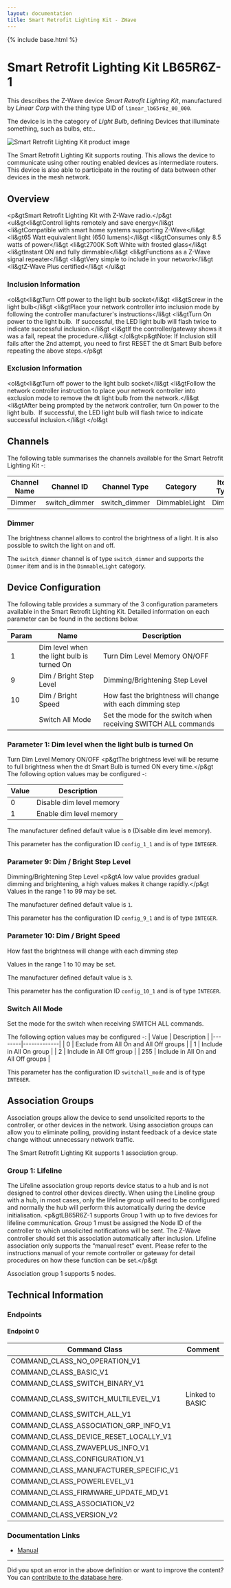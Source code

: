 ```yaml
---
layout: documentation
title: Smart Retrofit Lighting Kit - ZWave
---
```


{% include base.html %}

# Smart Retrofit Lighting Kit LB65R6Z-1
This describes the Z-Wave device *Smart Retrofit Lighting Kit*, manufactured by *Linear Corp* with the thing type UID of ```linear_lb65r6z_00_000```.

The device is in the category of *Light Bulb*, defining Devices that illuminate something, such as bulbs, etc..

![Smart Retrofit Lighting Kit product image](https://opensmarthouse.org/zwavedatabase/1020/image/)


The Smart Retrofit Lighting Kit supports routing. This allows the device to communicate using other routing enabled devices as intermediate routers.  This device is also able to participate in the routing of data between other devices in the mesh network.

## Overview

<p&gtSmart Retrofit Lighting Kit with Z-Wave radio.</p&gt <ul&gt<li&gtControl lights remotely and save energy</li&gt <li&gtCompatible with smart home systems supporting Z-Wave</li&gt <li&gt65 Watt equivalent light (650 lumens)</li&gt <li&gtConsumes only 8.5 watts of power</li&gt <li&gt2700K Soft White with frosted glass</li&gt <li&gtInstant ON and fully dimmable</li&gt <li&gtFunctions as a Z-Wave signal repeater</li&gt <li&gtVery simple to include in your network</li&gt <li&gtZ-Wave Plus certified</li&gt </ul&gt

### Inclusion Information

<ol&gt<li&gtTurn Off power to the light bulb socket</li&gt <li&gtScrew in the light bulb</li&gt <li&gtPlace your network controller into inclusion mode by following the controller manufacturer's instructions</li&gt <li&gtTurn On power to the light bulb.  If successful, the LED light bulb will flash twice to indicate successful inclusion.</li&gt <li&gtIf the controller/gateway shows it was a fail, repeat the procedure.</li&gt </ol&gt<p&gtNote: If Inclusion still fails after the 2nd attempt, you need to first RESET the dt Smart Bulb before repeating the above steps.</p&gt

### Exclusion Information

<ol&gt<li&gtTurn off power to the light bulb socket</li&gt <li&gtFollow the network controller instruction to place your network controller into exclusion mode to remove the dt light bulb from the network.</li&gt <li&gtAfter being prompted by the network controller, turn On power to the light bulb.  If successful, the LED light bulb will flash twice to indicate successful inclusion.</li&gt </ol&gt

## Channels

The following table summarises the channels available for the Smart Retrofit Lighting Kit -:

| Channel Name | Channel ID | Channel Type | Category | Item Type |
|--------------|------------|--------------|----------|-----------|
| Dimmer | switch_dimmer | switch_dimmer | DimmableLight | Dimmer | 

### Dimmer
The brightness channel allows to control the brightness of a light.
            It is also possible to switch the light on and off.

The ```switch_dimmer``` channel is of type ```switch_dimmer``` and supports the ```Dimmer``` item and is in the ```DimmableLight``` category.



## Device Configuration

The following table provides a summary of the 3 configuration parameters available in the Smart Retrofit Lighting Kit.
Detailed information on each parameter can be found in the sections below.

| Param | Name  | Description |
|-------|-------|-------------|
| 1 | Dim level when the light bulb is turned On | Turn Dim Level Memory ON/OFF |
| 9 | Dim / Bright Step Level | Dimming/Brightening Step Level |
| 10 | Dim / Bright Speed | How fast the brightness will change with each dimming step |
|  | Switch All Mode | Set the mode for the switch when receiving SWITCH ALL commands |

### Parameter 1: Dim level when the light bulb is turned On

Turn Dim Level Memory ON/OFF
<p&gtThe brightness level will be resume to full brightness when the dt Smart Bulb is turned ON every time.</p&gt
The following option values may be configured -:

| Value  | Description |
|--------|-------------|
| 0 | Disable dim level memory |
| 1 | Enable dim level memory |

The manufacturer defined default value is ```0``` (Disable dim level memory).

This parameter has the configuration ID ```config_1_1``` and is of type ```INTEGER```.


### Parameter 9: Dim / Bright Step Level

Dimming/Brightening Step Level
<p&gtA low value provides gradual dimming and brightening, a high values makes it change rapidly.</p&gt
Values in the range 1 to 99 may be set.

The manufacturer defined default value is ```1```.

This parameter has the configuration ID ```config_9_1``` and is of type ```INTEGER```.


### Parameter 10: Dim / Bright Speed

How fast the brightness will change with each dimming step

Values in the range 1 to 10 may be set.

The manufacturer defined default value is ```3```.

This parameter has the configuration ID ```config_10_1``` and is of type ```INTEGER```.

### Switch All Mode

Set the mode for the switch when receiving SWITCH ALL commands.

The following option values may be configured -:
| Value  | Description |
|--------|-------------|
| 0 | Exclude from All On and All Off groups |
| 1 | Include in All On group |
| 2 | Include in All Off group |
| 255 | Include in All On and All Off groups |

This parameter has the configuration ID ```switchall_mode``` and is of type ```INTEGER```.


## Association Groups

Association groups allow the device to send unsolicited reports to the controller, or other devices in the network. Using association groups can allow you to eliminate polling, providing instant feedback of a device state change without unnecessary network traffic.

The Smart Retrofit Lighting Kit supports 1 association group.

### Group 1: Lifeline

The Lifeline association group reports device status to a hub and is not designed to control other devices directly. When using the Lineline group with a hub, in most cases, only the lifeline group will need to be configured and normally the hub will perform this automatically during the device initialisation.
<p&gtLB65R6Z-1 supports Group 1 with up to ﬁve devices for lifeline communication. Group 1 must be assigned the Node ID of the controller to which unsolicited notiﬁcations will be sent. The Z-Wave controller should set this association automatically after inclusion. Lifeline association only supports the “manual reset” event. Please refer to the instructions manual of your remote controller or gateway for detail procedures on how these function can be set.</p&gt

Association group 1 supports 5 nodes.

## Technical Information

### Endpoints

#### Endpoint 0

| Command Class | Comment |
|---------------|---------|
| COMMAND_CLASS_NO_OPERATION_V1| |
| COMMAND_CLASS_BASIC_V1| |
| COMMAND_CLASS_SWITCH_BINARY_V1| |
| COMMAND_CLASS_SWITCH_MULTILEVEL_V1| Linked to BASIC|
| COMMAND_CLASS_SWITCH_ALL_V1| |
| COMMAND_CLASS_ASSOCIATION_GRP_INFO_V1| |
| COMMAND_CLASS_DEVICE_RESET_LOCALLY_V1| |
| COMMAND_CLASS_ZWAVEPLUS_INFO_V1| |
| COMMAND_CLASS_CONFIGURATION_V1| |
| COMMAND_CLASS_MANUFACTURER_SPECIFIC_V1| |
| COMMAND_CLASS_POWERLEVEL_V1| |
| COMMAND_CLASS_FIRMWARE_UPDATE_MD_V1| |
| COMMAND_CLASS_ASSOCIATION_V2| |
| COMMAND_CLASS_VERSION_V2| |

### Documentation Links

* [Manual](https://opensmarthouse.org/zwavedatabase/1020/10007037X7-LB65R6Z-1-Instructions.pdf)

---

Did you spot an error in the above definition or want to improve the content?
You can [contribute to the database here](https://opensmarthouse.org/zwavedatabase/1020).
